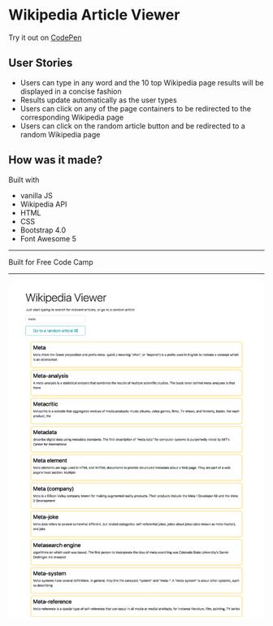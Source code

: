 # Wikipedia Article Viewer

Try it out on [CodePen](https://codepen.io/gvenezia/full/EQLrGr/)

## User Stories
* Users can type in any word and the 10 top Wikipedia page results will be displayed in a concise fashion
* Results update automatically as the user types
* Users can click on any of the page containers to be redirected to the corresponding Wikipedia page
* Users can click on the random article button and be redirected to a random Wikipedia page

## How was it made?
Built with 
* vanilla JS
* Wikipedia API
* HTML
* CSS
* Bootstrap 4.0
* Font Awesome 5

___
Built for Free Code Camp
___

![screenshot of the wikipedia viewer](https://github.com/gvenezia/myWebsite/blob/master/images/wikiViewer.png)
